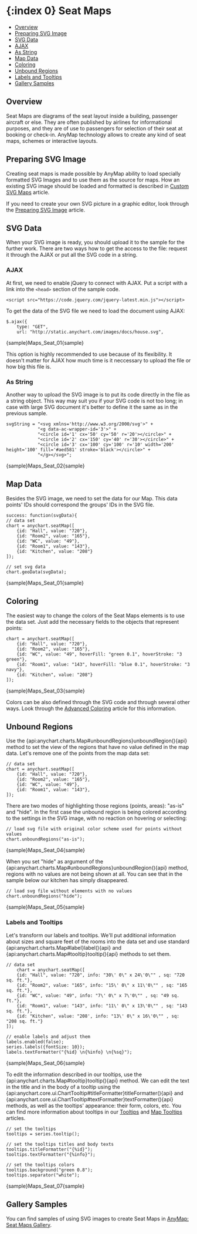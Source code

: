 {:index 0}
Seat Maps
===========

* [Overview](#overview)
* [Preparing SVG Image](#preparing_svg_image)
* [SVG Data](#svg_data)
 * [AJAX](#ajax)
 * [As String](#as_string)
* [Map Data](#map_data)
* [Coloring](#coloring)
* [Unbound Regions](#unbound_regions)
* [Labels and Tooltips](#labels_and_tooltips)
* [Gallery Samples](#gallery_samples)


## Overview

Seat Maps are diagrams of the seat layout inside a building, passenger aircraft or else. They are often published by airlines for informational purposes, and they are of use to passengers for selection of their seat at booking or check-in. AnyMap technology allows to create any kind of seat maps, schemes or interactive layouts.


## Preparing SVG Image

Creating seat maps is made possible by AnyMap ability to load specially formatted SVG Images and to use them as the source for maps. How an existing SVG image should be loaded and formatted is described in [Custom SVG Maps](Custom_SVG_Maps) article.

If you need to create your own SVG picture in a graphic editor, look through the [Preparing SVG Image](Preparing_SVG_Image) article.


## SVG Data

When your SVG image is ready, you should upload it to the sample for the further work. There are two ways how to get the access to the file: request it through the AJAX or put all the SVG code in a string.

### AJAX

At first, we need to enable jQuery to connect with AJAX. Put a script with a link into the ```<head>``` section of the sample code.

```
<script src="https://code.jquery.com/jquery-latest.min.js"></script>
```

To get the data of the SVG file we need to load the document using AJAX:

```
$.ajax({
    type: "GET",
    url: "http://static.anychart.com/images/docs/house.svg",
```

{sample}Maps\_Seat\_01{sample}

This option is highly recommended to use because of its flexibility. It doesn't matter for AJAX how much time is it neccessary to upload the file or how big this file is. 


### As String

Another way to upload the SVG image is to put its code directly in the file as a string object. This way may suit you if your SVG code is not too long; in case with large SVG document it's better to define it the same as in the previous sample.

```
svgString = "<svg xmlns='http://www.w3.org/2000/svg'>" +
            "<g data-ac-wrapper-id='3'>" +
            "<circle id='1' cx='50' cy='50' r='20'></circle>" +
            "<circle id='2' cx='150' cy='40' r='30'></circle>" +
            "<circle id='3' cx='100' cy='100' r='10' width='200' height='100' fill='#aed581' stroke='black'></circle>" +
            "</g></svg>";
```

{sample}Maps\_Seat\_02{sample}

## Map Data

Besides the SVG image, we need to set the data for our Map. This data points' IDs should correspond the groups' IDs in the SVG file.

```
success: function(svgData){
// data set
chart = anychart.seatMap([
	{id: "Hall", value: "720"},
	{id: "Room2", value: "165"},
	{id: "WC", value: "49"},
	{id: "Room1", value: "143"},
	{id: "Kitchen", value: "208"}
]);

// set svg data
chart.geoData(svgData);
```

{sample}Maps\_Seat\_01{sample}


## Coloring

The easiest way to change the colors of the Seat Maps elements is to use the data set. Just add the necessary fields to the objects that represent points:

```
chart = anychart.seatMap([
    {id: "Hall", value: "720"},
    {id: "Room2", value: "165"},
    {id: "WC", value: "49", hoverFill: "green 0.1", hoverStroke: "3 green"},
    {id: "Room1", value: "143", hoverFill: "blue 0.1", hoverStroke: "3 navy"},
    {id: "Kitchen", value: "208"}
]);
```

{sample}Maps\_Seat\_03{sample}

Colors can be also defined through the SVG code and through several other ways. Look through the [Advanced Coloring](Advanced_Coloring) article for this information.


## Unbound Regions

Use the {api:anychart.charts.Map#unboundRegions}unboundRegion(){api} method to set the view of the regions that have no value defined in the map data. Let's remove one of the points from the map data set:

```
// data set
chart = anychart.seatMap([
    {id: "Hall", value: "720"},
    {id: "Room2", value: "165"},
    {id: "WC", value: "49"},
    {id: "Room1", value: "143"},
]);
```

There are two modes of highlighting those regions (points, areas): "as-is" and "hide". In the first case the unbound region is being colored according to the settings in the SVG image, with no reaction on hovering or selecting:

```
// load svg file with original color scheme used for points without values
chart.unboundRegions("as-is");
```

{sample}Maps\_Seat\_04{sample}

When you set "hide" as argument of the {api:anychart.charts.Map#unboundRegions}unboundRegion(){api} method, regions with no values are not being shown at all. You can see that in the sample below our kitchen has simply disappeared.

```
// load svg file without elements with no values
chart.unboundRegions("hide");
```

{sample}Maps\_Seat\_05{sample}


### Labels and Tooltips

Let's transform our labels and tooltips. We'll put additional information about sizes and square feet of the rooms into the data set and use standard {api:anychart.charts.Map#label}label(){api} and {api:anychart.charts.Map#tooltip}tooltip(){api} methods to set them.

```
// data set
    chart = anychart.seatMap([
    {id: "Hall", value: "720", info: "30\' 0\" x 24\'0\"" , sq: "720 sq. ft."},
    {id: "Room2", value: "165", info: "15\' 0\" x 11\'0\"" , sq: "165 sq. ft."},
    {id: "WC", value: "49", info: "7\' 0\" x 7\'0\"" , sq: "49 sq. ft."},
    {id: "Room1", value: "143", info: "11\' 0\" x 13\'0\"" , sq: "143 sq. ft."},
    {id: "Kitchen", value: "208', info: "13\' 0\" x 16\'0\"" , sq: "208 sq. ft."}
]);

// enable labels and adjust them
labels.enabled(false);
series.labels({fontSize: 10});
labels.textFormatter("{%id} \n{%info} \n{%sq}");
```

{sample}Maps\_Seat\_06{sample}

To edit the information described in our tooltips, use the {api:anychart.charts.Map#tooltip}tooltip(){api} method. We can edit the text in the title and in the body of a tooltip using the {api:anychart.core.ui.ChartTooltip#titleFormatter}titleFormatter(){api} and {api:anychart.core.ui.ChartTooltip#textFormatter}textFormatter(){api} methods, as well as the tooltips' appearance: their form, colors, etc. You can find more information about tooltips in our [Tooltips](../../Common_Settings/Tooltip) and [Map Tooltips](../Tooltips) articles.

```
// set the tooltips
tooltips = series.tooltip();

// set the tooltips titles and body texts
tooltips.titleFormatter("{%id}");
tooltips.textFormatter("{%info}");

// set the tooltips colors
tooltips.background("green 0.8");
tooltips.separator("white");
```

{sample}Maps\_Seat\_07{sample}


## Gallery Samples

You can find samples of using SVG images to create Seat Maps in [AnyMap: Seat Maps Gallery](http://www.anychart.com/products/anymap/gallery/Seat_Maps/). 